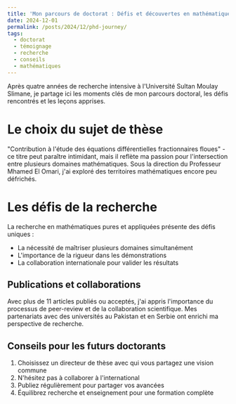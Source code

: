 ```yaml
---
title: 'Mon parcours de doctorat : Défis et découvertes en mathématiques appliquées'
date: 2024-12-01
permalink: /posts/2024/12/phd-journey/
tags:
  - doctorat
  - témoignage
  - recherche
  - conseils
  - mathématiques
---
```


Après quatre années de recherche intensive à l'Université Sultan Moulay Slimane, je partage ici les moments clés de mon parcours doctoral, les défis rencontrés et les leçons apprises.

Le choix du sujet de thèse
======

"Contribution à l'étude des équations différentielles fractionnaires floues" - ce titre peut paraître intimidant, mais il reflète ma passion pour l'intersection entre plusieurs domaines mathématiques. Sous la direction du Professeur Mhamed El Omari, j'ai exploré des territoires mathématiques encore peu défrichés.

Les défis de la recherche
======

La recherche en mathématiques pures et appliquées présente des défis uniques :
- La nécessité de maîtriser plusieurs domaines simultanément
- L'importance de la rigueur dans les démonstrations
- La collaboration internationale pour valider les résultats

Publications et collaborations
------

Avec plus de 11 articles publiés ou acceptés, j'ai appris l'importance du processus de peer-review et de la collaboration scientifique. Mes partenariats avec des universités au Pakistan et en Serbie ont enrichi ma perspective de recherche.

Conseils pour les futurs doctorants
------

1. Choisissez un directeur de thèse avec qui vous partagez une vision commune
2. N'hésitez pas à collaborer à l'international
3. Publiez régulièrement pour partager vos avancées
4. Équilibrez recherche et enseignement pour une formation complète

